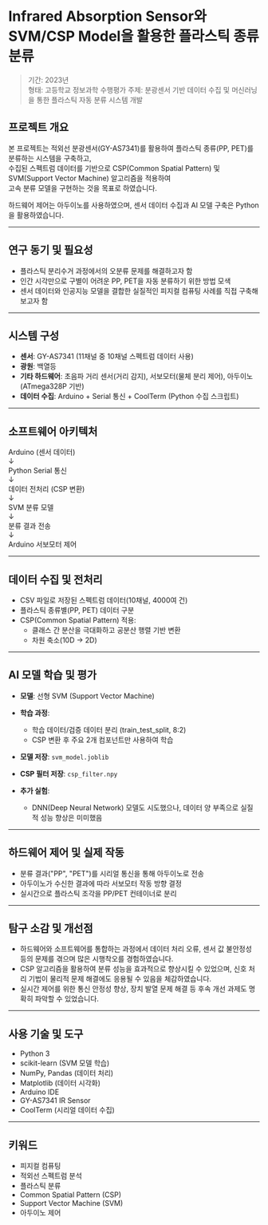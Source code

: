 # Infrared Absorption Sensor와 SVM/CSP Model을 활용한 플라스틱 종류 분류

> 기간: 2023년  
> 형태: 고등학교 정보과학 수행평가
> 주제: 분광센서 기반 데이터 수집 및 머신러닝을 통한 플라스틱 자동 분류 시스템 개발

## 프로젝트 개요

본 프로젝트는 적외선 분광센서(GY-AS7341)를 활용하여 플라스틱 종류(PP, PET)를 분류하는 시스템을 구축하고,  
수집된 스펙트럼 데이터를 기반으로 CSP(Common Spatial Pattern) 및 SVM(Support Vector Machine) 알고리즘을 적용하여  
고속 분류 모델을 구현하는 것을 목표로 하였습니다.  

하드웨어 제어는 아두이노를 사용하였으며, 센서 데이터 수집과 AI 모델 구축은 Python을 활용하였습니다.

---

## 연구 동기 및 필요성

- 플라스틱 분리수거 과정에서의 오분류 문제를 해결하고자 함
- 인간 시각만으로 구별이 어려운 PP, PET을 자동 분류하기 위한 방법 모색
- 센서 데이터와 인공지능 모델을 결합한 실질적인 피지컬 컴퓨팅 사례를 직접 구축해보고자 함

---

## 시스템 구성

- **센서**: GY-AS7341 (11채널 중 10채널 스펙트럼 데이터 사용)
- **광원**: 백열등
- **기타 하드웨어**: 초음파 거리 센서(거리 감지), 서보모터(물체 분리 제어), 아두이노(ATmega328P 기반)
- **데이터 수집**: Arduino + Serial 통신 + CoolTerm (Python 수집 스크립트)

---

## 소프트웨어 아키텍처

Arduino (센서 데이터)  
↓  
Python Serial 통신  
↓  
데이터 전처리 (CSP 변환)  
↓  
SVM 분류 모델  
↓  
분류 결과 전송  
↓  
Arduino 서보모터 제어

---

## 데이터 수집 및 전처리

- CSV 파일로 저장된 스펙트럼 데이터(10채널, 4000여 건)
- 플라스틱 종류별(PP, PET) 데이터 구분
- CSP(Common Spatial Pattern) 적용:
  - 클래스 간 분산을 극대화하고 공분산 행렬 기반 변환
  - 차원 축소(10D → 2D)

---

## AI 모델 학습 및 평가

- **모델**: 선형 SVM (Support Vector Machine)
- **학습 과정**:
  - 학습 데이터/검증 데이터 분리 (train_test_split, 8:2)
  - CSP 변환 후 주요 2개 컴포넌트만 사용하여 학습
- **모델 저장**: `svm_model.joblib`
- **CSP 필터 저장**: `csp_filter.npy`

- **추가 실험**:
  - DNN(Deep Neural Network) 모델도 시도했으나, 데이터 양 부족으로 실질적 성능 향상은 미미했음

---

## 하드웨어 제어 및 실제 작동

- 분류 결과("PP", "PET")를 시리얼 통신을 통해 아두이노로 전송
- 아두이노가 수신한 결과에 따라 서보모터 작동 방향 결정
- 실시간으로 플라스틱 조각을 PP/PET 컨테이너로 분리

---

## 탐구 소감 및 개선점

- 하드웨어와 소프트웨어를 통합하는 과정에서 데이터 처리 오류, 센서 값 불안정성 등의 문제를 겪으며 많은 시행착오를 경험하였습니다.
- CSP 알고리즘을 활용하여 분류 성능을 효과적으로 향상시킬 수 있었으며, 신호 처리 기법이 물리적 문제 해결에도 응용될 수 있음을 체감하였습니다.
- 실시간 제어를 위한 통신 안정성 향상, 장치 발열 문제 해결 등 후속 개선 과제도 명확히 파악할 수 있었습니다.

---

## 사용 기술 및 도구

- Python 3
- scikit-learn (SVM 모델 학습)
- NumPy, Pandas (데이터 처리)
- Matplotlib (데이터 시각화)
- Arduino IDE
- GY-AS7341 IR Sensor
- CoolTerm (시리얼 데이터 수집)

---

## 키워드

- 피지컬 컴퓨팅
- 적외선 스펙트럼 분석
- 플라스틱 분류
- Common Spatial Pattern (CSP)
- Support Vector Machine (SVM)
- 아두이노 제어
